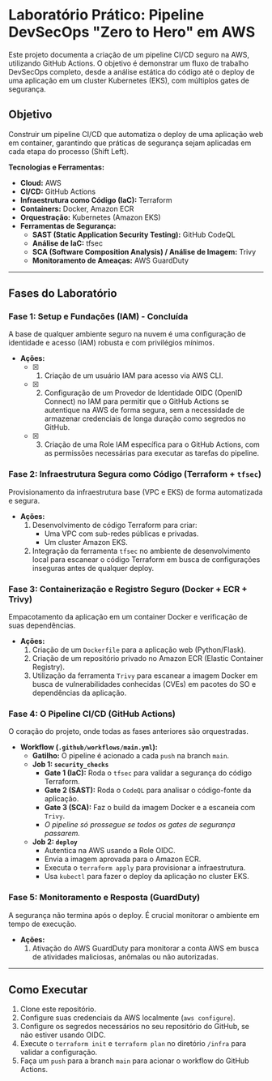 # Laboratório Prático: Pipeline DevSecOps "Zero to Hero" em AWS

Este projeto documenta a criação de um pipeline CI/CD seguro na AWS, utilizando GitHub Actions. O objetivo é demonstrar um fluxo de trabalho DevSecOps completo, desde a análise estática do código até o deploy de uma aplicação em um cluster Kubernetes (EKS), com múltiplos gates de segurança.

## Objetivo

Construir um pipeline CI/CD que automatiza o deploy de uma aplicação web em container, garantindo que práticas de segurança sejam aplicadas em cada etapa do processo (Shift Left).

**Tecnologias e Ferramentas:**
- **Cloud:** AWS
- **CI/CD:** GitHub Actions
- **Infraestrutura como Código (IaC):** Terraform
- **Containers:** Docker, Amazon ECR
- **Orquestração:** Kubernetes (Amazon EKS)
- **Ferramentas de Segurança:**
  - **SAST (Static Application Security Testing):** GitHub CodeQL
  - **Análise de IaC:** tfsec
  - **SCA (Software Composition Analysis) / Análise de Imagem:** Trivy
  - **Monitoramento de Ameaças:** AWS GuardDuty

---

## Fases do Laboratório

### Fase 1: Setup e Fundações (IAM) - Concluída

A base de qualquer ambiente seguro na nuvem é uma configuração de identidade e acesso (IAM) robusta e com privilégios mínimos.

- **Ações:**
  - [x] 1.  Criação de um usuário IAM para acesso via AWS CLI.
  - [x] 2.  Configuração de um Provedor de Identidade OIDC (OpenID Connect) no IAM para permitir que o GitHub Actions se autentique na AWS de forma segura, sem a necessidade de armazenar credenciais de longa duração como segredos no GitHub.
  - [x] 3.  Criação de uma Role IAM específica para o GitHub Actions, com as permissões necessárias para executar as tarefas do pipeline.

### Fase 2: Infraestrutura Segura como Código (Terraform + `tfsec`)

Provisionamento da infraestrutura base (VPC e EKS) de forma automatizada e segura.

- **Ações:**
  1.  Desenvolvimento de código Terraform para criar:
      - Uma VPC com sub-redes públicas e privadas.
      - Um cluster Amazon EKS.
  2.  Integração da ferramenta `tfsec` no ambiente de desenvolvimento local para escanear o código Terraform em busca de configurações inseguras antes de qualquer deploy.

### Fase 3: Containerização e Registro Seguro (Docker + ECR + Trivy)

Empacotamento da aplicação em um container Docker e verificação de suas dependências.

- **Ações:**
  1.  Criação de um `Dockerfile` para a aplicação web (Python/Flask).
  2.  Criação de um repositório privado no Amazon ECR (Elastic Container Registry).
  3.  Utilização da ferramenta `Trivy` para escanear a imagem Docker em busca de vulnerabilidades conhecidas (CVEs) em pacotes do SO e dependências da aplicação.

### Fase 4: O Pipeline CI/CD (GitHub Actions)

O coração do projeto, onde todas as fases anteriores são orquestradas.

- **Workflow (`.github/workflows/main.yml`):**
  - **Gatilho:** O pipeline é acionado a cada `push` na branch `main`.
  - **Job 1: `security_checks`**
    - **Gate 1 (IaC):** Roda o `tfsec` para validar a segurança do código Terraform.
    - **Gate 2 (SAST):** Roda o `CodeQL` para analisar o código-fonte da aplicação.
    - **Gate 3 (SCA):** Faz o build da imagem Docker e a escaneia com `Trivy`.
    - *O pipeline só prossegue se todos os gates de segurança passarem.*
  - **Job 2: `deploy`**
    - Autentica na AWS usando a Role OIDC.
    - Envia a imagem aprovada para o Amazon ECR.
    - Executa o `terraform apply` para provisionar a infraestrutura.
    - Usa `kubectl` para fazer o deploy da aplicação no cluster EKS.

### Fase 5: Monitoramento e Resposta (GuardDuty)

A segurança não termina após o deploy. É crucial monitorar o ambiente em tempo de execução.

- **Ações:**
  1.  Ativação do AWS GuardDuty para monitorar a conta AWS em busca de atividades maliciosas, anômalas ou não autorizadas.

---

## Como Executar

1.  Clone este repositório.
2.  Configure suas credenciais da AWS localmente (`aws configure`).
3.  Configure os segredos necessários no seu repositório do GitHub, se não estiver usando OIDC.
4.  Execute o `terraform init` e `terraform plan` no diretório `/infra` para validar a configuração.
5.  Faça um `push` para a branch `main` para acionar o workflow do GitHub Actions.
